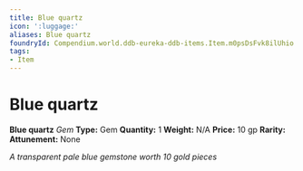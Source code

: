 ```yaml
---
title: Blue quartz
icon: ':luggage:'
aliases: Blue quartz
foundryId: Compendium.world.ddb-eureka-ddb-items.Item.m0psDsFvk8ilUhio
tags:
- Item
---
```


# Blue quartz

**Blue quartz**
_Gem_
**Type:** Gem
**Quantity:** 1
**Weight:** N/A
**Price:** 10 gp
**Rarity:** 
**Attunement:** None

*A transparent pale blue gemstone worth 10 gold pieces*
